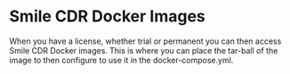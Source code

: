 # Smile CDR Docker Images

When you have a license, whether trial or permanent you can then access Smile CDR Docker images.
This is where you can place the tar-ball of the image to then configure to use it in the docker-compose.yml.
